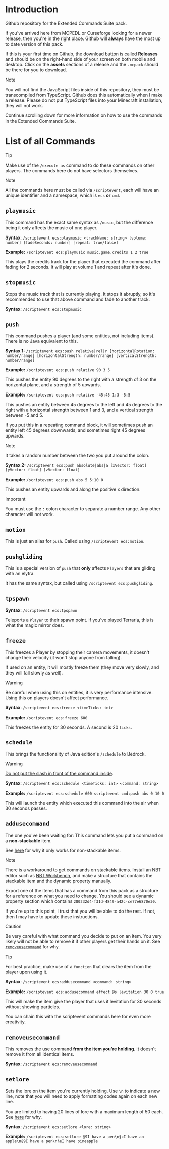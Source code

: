 # Introduction
Github repository for the Extended Commands Suite pack.

If you've arrived here from MCPEDL or Curseforge looking for a newer release, then you're in the right place. Github will **always** have the most up to date version of this pack.

If this is your first time on Github, the download button is called **Releases** and should be on the right-hand side of your screen on both mobile and desktop. Click on the **assets** sections of a release and the `.mcpack` should be there for you to download.

> [!NOTE]
> You will not find the JavaScript files inside of this repository, they must be transcompiled from TypeScript. Github does this automatically when I make a release. Please do not put TypeScript files into your Minecraft installation, they will not work.

Continue scrolling down for more information on how to use the commands in the Extended Commands Suite.


# List of all Commands

> [!TIP]
> Make use of the `/execute as` command to do these commands on other players. The commands here do not have selectors themselves.

> [!NOTE]
> All the commands here must be called via `/scriptevent`, each will have an unique identifier and a namespace, which is `ecs` **or** `cmd`.


## `playmusic`
This command has the exact same syntax as `/music`, but the difference being it only affects the music of one player.

**Syntax**: `/scriptevent ecs:playmusic <trackName: string> [volume: number] [fadeSeconds: number] [repeat: true/false]`

**Example:** `/scriptevent ecs:playmusic music.game.credits 1 2 true`

This plays the credits track for the player that executed the command after fading for 2 seconds. It will play at volume 1 and repeat after it's done.

## `stopmusic`

Stops the music track that is currently playing. It stops it abruptly, so it's recommended to use that above command and fade to another track.

**Syntax**: `/scriptevent ecs:stopmusic`

## `push`

This command pushes a player (and some entities, not including items). There is no Java equivalent to this.

**Syntax 1:** `/scriptevent ecs:push relative|rel|r [horizontalRotation: number/range] [horizontalStrength: number/range] [verticalStrength: number/range]`

**Example:** `/scriptevent ecs:push relative 90 3 5`

This pushes the entity 90 degrees to the right with a strength of 3 on the horizontal plane, and a strength of 5 upwards.

**Example:** `/scriptevent ecs:push relative -45:45 1:3 -5:5`

This pushes an entity between 45 degrees to the left and 45 degrees to the right with a horizontal strength between 1 and 3, and a vertical strength between -5 and 5.

If you put this in a repeating command block, it will sometimes push an entity left 45 degrees downwards, and sometimes right 45 degrees upwards. 

> [!NOTE]
> It takes a random number between the two you put around the colon.

**Syntax 2:** `/scriptevent ecs:push absolute|abs|a [xVector: float] [yVector: float] [zVector: float]`

**Example:** `/scriptevent ecs:push abs 5 5:10 0`

This pushes an entity upwards and along the positive x direction.

> [!IMPORTANT]
> You must use the `:` colon character to separate a number range. Any other character will not work.

## `motion`

This is just an alias for `push`. Called using `/scriptevent ecs:motion`.

## `pushgliding`

This is a special version of `push` that **only** affects `Players` that are gliding with an elytra.

It has the same syntax, but called using `/scriptevent ecs:pushgliding`.

## `tpspawn`

**Syntax**: `/scriptevent ecs:tpspawn`

Teleports a `Player` to their spawn point. If you've played Terraria, this is what the magic mirror does.

## `freeze`

This freezes a Player by stopping their camera movements, it doesn't change their velocity (it won't stop anyone from falling).

If used on an entity, it will mostly freeze them (they move very slowly, and they will fall slowly as well). 

> [!WARNING]
> Be careful when using this on entities, it is very performance intensive. Using this on players doesn't affect performance. 

**Syntax**: `/scriptevent ecs:freeze <timeTicks: int>`

**Example:** `/scriptevent ecs:freeze 600`

This freezes the entity for 30 seconds. A second is 20 `ticks`.

## `schedule`

This brings the functionality of Java edition's `/schedule` to Bedrock.

> [!WARNING]
> [Do not put the slash in front of the command inside](https://learn.microsoft.com/en-us/minecraft/creator/scriptapi/minecraft/server/entity?view=minecraft-bedrock-stable#runcommand).

**Syntax**: `/scriptevent ecs:schedule <timeTicks: int> <command: string>`

**Example:** `/scriptevent ecs:schedule 600 scriptevent cmd:push abs 0 10 0`

This will launch the entity which executed this command into the air when 30 seconds passes.

## `addusecommand`

The one you've been waiting for: This command lets you put a command on a **non-stackable** item.

See [here](https://learn.microsoft.com/en-us/minecraft/creator/scriptapi/minecraft/server/itemstack?view=minecraft-bedrock-stable#setdynamicproperty) for why it only works for non-stackable items.

> [!NOTE]
> There is a workaround to get commands on stackable items. Install an NBT editor such as [NBT Workbench](https://github.com/RealRTTV/nbtworkbench), and make a structure that contains the stackable item and the dynamic property manually.
>
> Export one of the items that has a command from this pack as a structure for a reference on what you need to change. You should see a dynamic property section which contains `280232d4-f31d-4849-a42c-ce77e6870e30`.
>
> If you're up to this point, I trust that you will be able to do the rest. If not, then I may have to update these instructions.

> [!CAUTION]
> Be very careful with what command you decide to put on an item. You very likely will not be able to remove it if other players get their hands on it. See [`removeusecommand`](https://github.com/Aevarkan/MCBE-extended-commands-suite?tab=readme-ov-file#removeusecommand) for why.


> [!TIP]
For best practice, make use of a `function` that clears the item from the player upon using it.

**Syntax**: `/scriptevent ecs:addusecommand <command: string>`

**Example:** `/scriptevent ecs:addusecommand effect @s levitation 30 0 true`

This will make the item give the player that uses it levitation for 30 seconds without showing particles.

You can chain this with the scriptevent commands here for even more creativity.

## `removeusecommand`

This removes the use command **from the item you're holding**. It doesn't remove it from all identical items. 

**Syntax**: `/scriptevent ecs:removeusecommand`

## `setlore`

Sets the lore on the item you're currently holding. Use `\n` to indicate a new line, note that you will need to apply formatting codes again on each new line.

You are limited to having 20 lines of lore with a maximum length of 50 each. See [here](https://learn.microsoft.com/en-us/minecraft/creator/scriptapi/minecraft/server/itemstack?view=minecraft-bedrock-stable#setlore) for why.

**Syntax**: `/scriptevent ecs:setlore <lore: string>`

**Example:** `/scriptevent ecs:setlore §9I have a pen\n§cI have an apple\n§9I have a pen\n§eI have pineapple`
